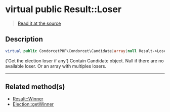 # virtual public Result::Loser

> [Read it at the source](https://github.com/julien-boudry/Condorcet/blob/master/src/Result.php#L22)

## Description    

```php
virtual public CondorcetPHP\Condorcet\Candidate|array|null Result->Loser 
```

('Get the election loser if any')
Contain Candidate object. Null if there are no available loser. Or an array with multiples losers.
    
---------------------------------------

## Related method(s)      

* [Result::Winner](/Docs/api-reference/Result%20Class/Result--Winner.md)    
* [Election::getWinner](/Docs/api-reference/Election%20Class/Election--getWinner.md)    
